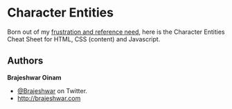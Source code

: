 Character Entities
======================================

Born out of my [frustration and reference need](http://brajeshwar.com/2012/list-of-character-entities-for-html-css-and-javascript/), here is the Character Entities Cheat Sheet for HTML, CSS (content) and Javascript.

Authors
-------

**Brajeshwar Oinam**

+ [@Brajeshwar](http://twitter.com/Brajeshwar "Title") on Twitter.
+ http://brajeshwar.com